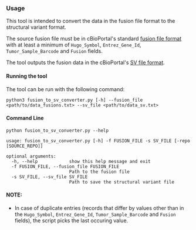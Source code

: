 ### Usage

This tool is intended to convert the data in the fusion file format to the structural variant format.

The source fusion file must be in cBioPortal's standard [fusion file format](https://docs.cbioportal.org/5.1-data-loading/data-loading/file-formats#fusion-data) with at least a minimum of `Hugo_Symbol`, `Entrez_Gene_Id`, `Tumor_Sample_Barcode` and `Fusion` fields.

The tool outputs the fusion data in the cBioPortal's [SV file format](https://docs.google.com/document/d/1kfih0P9gNrFoY_FfWl-x3cGOL98u7gh3T6I5ZU_6q14/edit?usp=sharing).

#### Running the tool

The tool can be run with the following command:

```
python3 fusion_to_sv_converter.py [-h] --fusion_file <path/to/data_fusions.txt> --sv_file <path/to/data_sv.txt>
```

#### Command Line
```
python fusion_to_sv_converter.py --help
```

```
usage: fusion_to_sv_converter.py [-h] -f FUSION_FILE -s SV_FILE [-repo [SOURCE_REPO]]

optional arguments:
  -h, --help            show this help message and exit
  -f FUSION_FILE, --fusion_file FUSION_FILE
                        Path to the fusion file
  -s SV_FILE, --sv_file SV_FILE
                        Path to save the structural variant file
```

#### NOTE:
- In case of duplicate entries (records that differ by values other than in the `Hugo_Symbol`, `Entrez_Gene_Id`, `Tumor_Sample_Barcode` and `Fusion` fields), the script picks the last occuring value.

